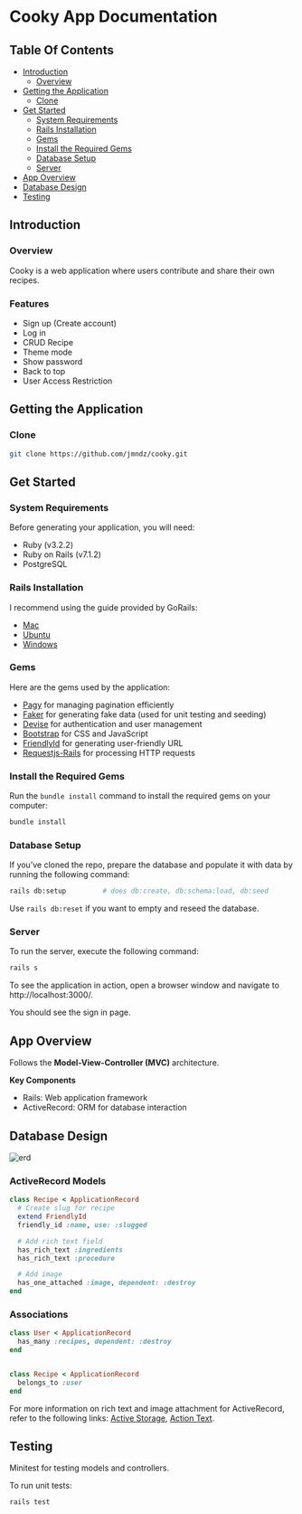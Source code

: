 # Cooky App Documentation

## Table Of Contents
<!--ts-->
* [Introduction](#introduction)
  * [Overview](#overview)
* [Getting the Application](#getting-the-application)
  * [Clone](#clone)
* [Get Started](#get-started)
  * [System Requirements](#system-requirements)
  * [Rails Installation](#rails-installation)
  * [Gems](#gems)
  * [Install the Required Gems](#install-the-required-gems)
  * [Database Setup](#database-setup)
  * [Server](#server)
* [App Overview](#app-overview)
* [Database Design](#database-design)
* [Testing](#testing)
<!--te-->

## **Introduction**
### **Overview**
Cooky is a web application where users contribute and share their own recipes.

### Features
- Sign up (Create account)
- Log in
- CRUD Recipe
- Theme mode
- Show password
- Back to top
- User Access Restriction

## **Getting the Application**
### **Clone**
```bash
git clone https://github.com/jmndz/cooky.git
```

## **Get Started**
### **System Requirements**
Before generating your application, you will need:
- Ruby (v3.2.2)
- Ruby on Rails (v7.1.2)
- PostgreSQL

### **Rails Installation**
I recommend using the guide provided by GoRails:
- [Mac](https://gorails.com/setup/macos/13-ventura)
- [Ubuntu](https://gorails.com/setup/ubuntu/22.04)
- [Windows](https://gorails.com/setup/windows/10)

### **Gems**
Here are the gems used by the application:
- [Pagy](https://github.com/ddnexus/pagy#pagy) for managing pagination efficiently
- [Faker](https://github.com/faker-ruby/faker#faker) for generating fake data (used for unit testing and seeding)
- [Devise](http://github.com/plataformatec/devise) for authentication and user management
- [Bootstrap](https://github.com/twbs/bootstrap-rubygem#bootstrap-ruby-gem--) for CSS and JavaScript
- [FriendlyId](https://github.com/norman/friendly_id#friendlyid) for generating user-friendly URL
- [Requestjs-Rails](https://github.com/rails/requestjs-rails#requestjs-for-rails) for processing HTTP requests

### **Install the Required Gems**
Run the `bundle install` command to install the required gems on your computer:
```bash
bundle install
```

### Database Setup
If you’ve cloned the repo, prepare the database and populate it with data by running the following command:
```bash
rails db:setup         # does db:create, db:schema:load, db:seed
```
Use `rails db:reset` if you want to empty and reseed the database.

### Server
To run the server, execute the following command:
```bash
rails s
```
To see the application in action, open a browser window and navigate to http://localhost:3000/.

You should see the sign in page.

## App Overview
Follows the **Model-View-Controller (MVC)** architecture.

**Key Components**
- Rails: Web application framework
- ActiveRecord: ORM for database interaction

## Database Design
![erd](https://github.com/jmndz/cooky/assets/72738882/fa610607-ca97-45dc-9443-58cda6fc2377)

### ActiveRecord Models
```rb
class Recipe < ApplicationRecord
  # Create slug for recipe
  extend FriendlyId
  friendly_id :name, use: :slugged

  # Add rich text field
  has_rich_text :ingredients
  has_rich_text :procedure

  # Add image
  has_one_attached :image, dependent: :destroy
end

```

### Associations
```rb
class User < ApplicationRecord
  has_many :recipes, dependent: :destroy
end


class Recipe < ApplicationRecord
  belongs_to :user
end
```

For more information on rich text and image attachment for ActiveRecord, refer to the following links: [Active Storage](https://edgeguides.rubyonrails.org/active_storage_overview.html), [Action Text](https://guides.rubyonrails.org/action_text_overview.html).

## Testing
Minitest for testing models and controllers.

To run unit tests:
```bash
rails test
```
